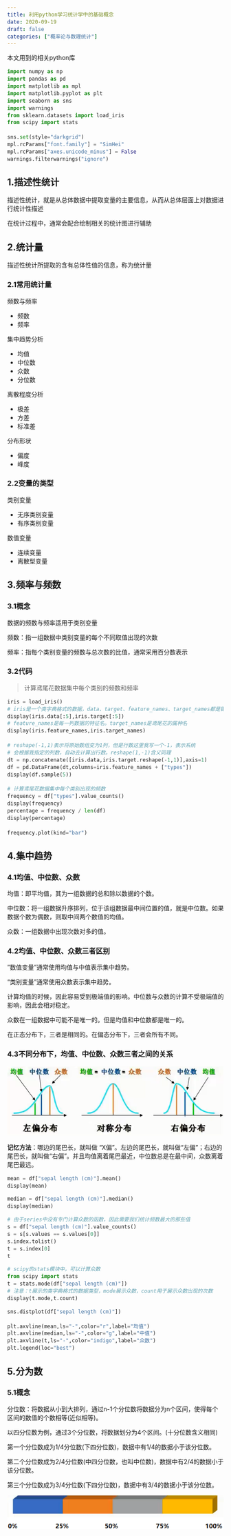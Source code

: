```yaml
---
title: 利用python学习统计学中的基础概念
date: 2020-09-19
draft: false
categories: ["概率论与数理统计"]
---
```


本文用到的相关python库

```python
import numpy as np
import pandas as pd
import matplotlib as mpl
import matplotlib.pyplot as plt
import seaborn as sns
import warnings
from sklearn.datasets import load_iris
from scipy import stats

sns.set(style="darkgrid")
mpl.rcParams["font.family"] = "SimHei"
mpl.rcParams["axes.unicode_minus"] = False
warnings.filterwarnings("ignore")
```

## 1.描述性统计

描述性统计，就是从总体数据中提取变量的主要信息，从而从总体层面上对数据进行统计性描述

在统计过程中，通常会配合绘制相关的统计图进行辅助

## 2.统计量

描述性统计所提取的含有总体性值的信息，称为统计量

### 2.1常用统计量

频数与频率

- 频数
- 频率

集中趋势分析

- 均值
- 中位数
- 众数
- 分位数

离散程度分析

- 极差
- 方差
- 标准差

分布形状

- 偏度
- 峰度

### 2.2变量的类型

类别变量

- 无序类别变量
- 有序类别变量

数值变量

- 连续变量
- 离散型变量


## 3.频率与频数

### 3.1概念

数据的频数与频率适用于类别变量

频数：指一组数据中类别变量的每个不同取值出现的次数

频率：指每个类别变量的频数与总次数的比值，通常采用百分数表示

### 3.2代码

>计算鸢尾花数据集中每个类别的频数和频率

```python
iris = load_iris()
# iris是一个类字典格式的数据，data、target、feature_names、target_names都是键
display(iris.data[:5],iris.target[:5])
# feature_names是每一列数据的特征名。target_names是鸢尾花的属种名
display(iris.feature_names,iris.target_names)

# reshape(-1,1)表示将原始数组变为1列，但是行数这里我写一个-1，表示系统
# 会根据我指定的列数，自动去计算出行数。reshape(1,-1)含义同理
dt = np.concatenate([iris.data,iris.target.reshape(-1,1)],axis=1)
df = pd.DataFrame(dt,columns=iris.feature_names + ["types"])
display(df.sample(5))

# 计算鸢尾花数据集中每个类别出现的频数
frequency = df["types"].value_counts()
display(frequency)
percentage = frequency / len(df)
display(percentage)

frequency.plot(kind="bar")
```

## 4.集中趋势

### 4.1均值、中位数、众数

均值：即平均值，其为一组数据的总和除以数据的个数。

中位数：将一组数据升序排列，位于该组数据最中间位置的值，就是中位数。如果数据个数为偶数，则取中间两个数值的均值。

众数：一组数据中出现次数对多的值。

### 4.2均值、中位数、众数三者区别

”数值变量”通常使用均值与中值表示集中趋势。

“类别变量”通常使用众数表示集中趋势。

计算均值的时候，因此容易受到极端值的影响。中位数与众数的计算不受极端值的影响，因此会相对稳定。

众数在一组数据中可能不是唯一的。但是均值和中位数都是唯一的。

在正态分布下，三者是相同的。在偏态分布下，三者会所有不同。

### 4.3不同分布下，均值、中位数、众数三者之间的关系

![分布](/images/202009/19/分布.png)

**记忆方法**：哪边的尾巴长，就叫做 “X偏”。左边的尾巴长，就叫做“左偏”；右边的尾巴长，就叫做“右偏”。并且均值离着尾巴最近，中位数总是在最中间，众数离着尾巴最远。

```python
mean = df["sepal length (cm)"].mean()
display(mean)
```

```python
median = df["sepal length (cm)"].median()
display(median)
```

```python
# 由于series中没有专门计算众数的函数，因此需要我们统计频数最大的那些值
s = df["sepal length (cm)"].value_counts()
s = s[s.values == s.values[0]]
s.index.tolist()
t = s.index[0]
t
```


```python
# scipy的stats模块中，可以计算众数
from scipy import stats
t = stats.mode(df["sepal length (cm)"])
# 注意：t展示的类字典格式的数据类型，mode展示众数，count用于展示众数出现的次数
display(t.mode,t.count)
```


```python
sns.distplot(df["sepal length (cm)"])

plt.axvline(mean,ls="-",color="r",label="均值")
plt.axvline(median,ls="-",color="g",label="中值")
plt.axvline(t,ls="-",color="indigo",label="众数")
plt.legend(loc="best")
```

## 5.分为数

### 5.1概念

分位数：将数据从小到大排列，通过n-1个分位数将数据分为n个区间，使得每个区间的数值的个数相等(近似相等)。

以四分位数为例，通过3个分位数，将数据划分为4个区间。(十分位数含义相同)

第一个分位数成为1/4分位数(下四分位数)，数据中有1/4的数据小于该分位数。

第二个分位数成为2/4分位数(中四分位数，也叫中位数)，数据中有2/4的数据小于该分位数。

第三个分位数成为3/4分位数(下四分位数)，数据中有3/4的数据小于该分位数。

![分位数](/images/202009/19/分位数.png)



